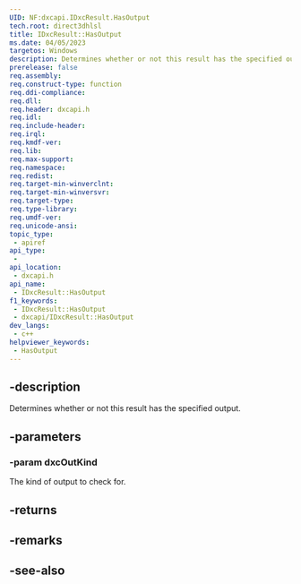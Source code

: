 ```yaml
---
UID: NF:dxcapi.IDxcResult.HasOutput
tech.root: direct3dhlsl
title: IDxcResult::HasOutput
ms.date: 04/05/2023
targetos: Windows
description: Determines whether or not this result has the specified output.
prerelease: false
req.assembly: 
req.construct-type: function
req.ddi-compliance: 
req.dll: 
req.header: dxcapi.h
req.idl: 
req.include-header: 
req.irql: 
req.kmdf-ver: 
req.lib: 
req.max-support: 
req.namespace: 
req.redist: 
req.target-min-winverclnt: 
req.target-min-winversvr: 
req.target-type: 
req.type-library: 
req.umdf-ver: 
req.unicode-ansi: 
topic_type:
 - apiref
api_type:
 - 
api_location:
 - dxcapi.h
api_name:
 - IDxcResult::HasOutput
f1_keywords:
 - IDxcResult::HasOutput
 - dxcapi/IDxcResult::HasOutput
dev_langs:
 - c++
helpviewer_keywords:
 - HasOutput
---
```


## -description

Determines whether or not this result has the specified output.

## -parameters

### -param dxcOutKind

The kind of output to check for.

## -returns

## -remarks

## -see-also
